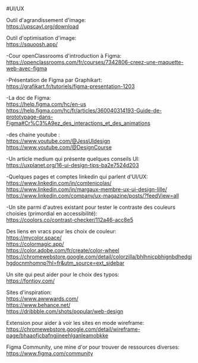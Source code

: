 #UI/UX

Outil d'agrandissement d'image: \
https://upscayl.org/download

Outil d'optimisation d'image: \
https://squoosh.app/

-Cour openClassrooms d'introduction à Figma:\
https://openclassrooms.com/fr/courses/7342806-creez-une-maquette-web-avec-figma 

-Présentation de Figma par Graphikart:\
https://grafikart.fr/tutoriels/figma-presentation-1203

-La doc de Figma:\
https://help.figma.com/hc/en-us \
https://help.figma.com/hc/fr/articles/360040314193-Guide-de-prototypage-dans-Figma#Cr%C3%A9ez_des_interactions_et_des_animations

-des chaine youtube :\
https://www.youtube.com/@JessUIdesign \
https://www.youtube.com/@DesignCourse

-Un article medium qui présente quelques conseils UI:\
https://uxplanet.org/16-ui-design-tips-ba2e7524d203

-Quelques pages et comptes linkedin qui parlent d'UI/UX:\
https://www.linkedin.com/in/comtenicolas/ \
https://www.linkedin.com/in/margaux-membre-ux-ui-design-lille/ \
https://www.linkedin.com/company/ux-magazine/posts/?feedView=all

-Un site parmi d'autres existant pour tester le contraste des couleurs choisies (primordial en accessibilité):\
https://coolors.co/contrast-checker/112a46-acc8e5

Des liens en vracs pour les choix de couleur:\
https://mycolor.space/ \
https://colormagic.app/ \
https://color.adobe.com/fr/create/color-wheel \
https://chromewebstore.google.com/detail/colorzilla/bhlhnicpbhignbdhedgjhgdocnmhomnp?hl=fr&utm_source=ext_sidebar

Un site qui peut aider pour le choix des typos:\
https://fontjoy.com/

Sites d'inspiration:\
https://www.awwwards.com/ \
https://www.behance.net/ \
https://dribbble.com/shots/popular/web-design

Extension pour aider à voir les sites en mode wireframe: \
https://chromewebstore.google.com/detail/wireframe-page/bhaaofjcbafngjjneehlganleamobkke

Figma Community, une mine d'or pour trouver de ressources diverses: \
https://www.figma.com/community